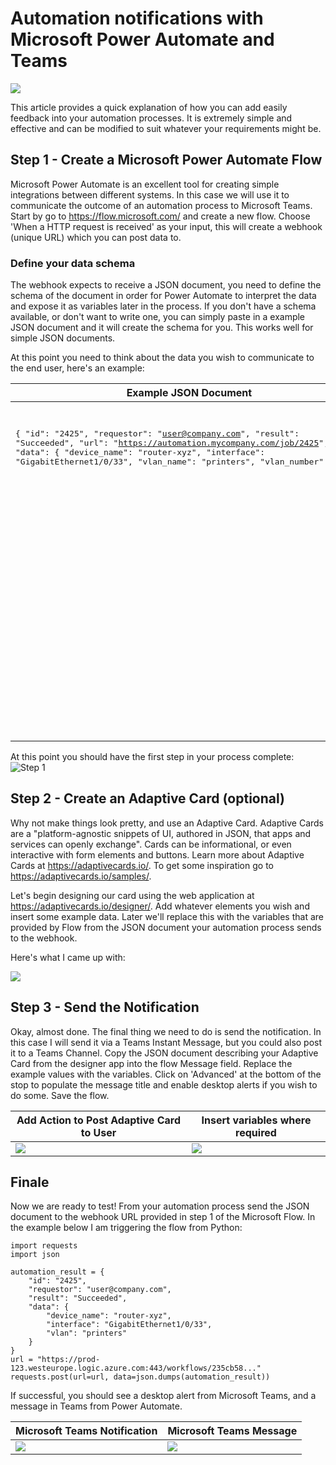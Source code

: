 # Automation notifications with Microsoft Power Automate and Teams

![](https://github.com/pmoorey/articles/blob/master/img/notification-process.jpg)

This article provides a quick explanation of how you can add easily feedback into your automation processes.  It is extremely simple and effective and can be modified to suit whatever your requirements might be.

## Step 1 - Create a Microsoft Power Automate Flow

Microsoft Power Automate is an excellent tool for creating simple integrations between different systems.  In this case we will use it to communicate the outcome of an automation process to Microsoft Teams.  Start by go to https://flow.microsoft.com/ and create a new flow. Choose 'When a HTTP request is received' as your input, this will create a webhook (unique URL) which you can post data to.

### Define your data schema
The webhook expects to receive a JSON document, you need to define the schema of the document in order for Power Automate to interpret the data and expose it as variables later in the process.  If you don't have a schema available, or don't want to write one, you can simply paste in a example JSON document and it will create the schema for you.  This works well for simple JSON documents.

At this point you need to think about the data you wish to communicate to the end user, here's an example:

<table style="width:100%;">
<thead>
  <tr>
    <th>Example JSON Document</th>
    <th>Example JSON Schema</th>
  </tr>
</thead>
  <tr>
    <td valign="top">
    <pre>

{
    "id": "2425",
    "requestor": "user@company.com",
    "result": "Succeeded",
    "url": "https://automation.mycompany.com/job/2425",
    "data": {
        "device_name": "router-xyz",
        "interface": "GigabitEthernet1/0/33",
        "vlan_name": "printers",
        "vlan_number": 36
    }
}
</pre>
</td>
    <td valign="top"><pre>
{
    "type": "object",
    "properties": {
        "id": {
            "type": "string"
        },
        "requestor": {
            "type": "string"
        },
        "result": {
            "type": "string"
        },
        "url": {
            "type": "string"
        },
        "data": {
            "type": "object",
            "properties": {
                "device_name": {
                    "type": "string"
                },
                "interface": {
                    "type": "string"
                },
                "vlan_name": {
                    "type": "string"
                },
                "vlan_number": {
                    "type": "integer"
                }
            }
        }
    }
}
</pre>
    </td>
  </tr>
</table>

At this point you should have the first step in your process complete:
![Step 1](https://github.com/pmoorey/articles/blob/master/img/flow-step1.jpg)

## Step 2 - Create an Adaptive Card (optional)

Why not make things look pretty, and use an Adaptive Card.  Adaptive Cards are a "platform-agnostic snippets of UI, authored in JSON, that apps and services can openly exchange".  Cards can be informational, or even interactive with form elements and buttons.  Learn more about Adaptive Cards at https://adaptivecards.io/.  To get some inspiration go to https://adaptivecards.io/samples/.

Let's begin designing our card using the web application at https://adaptivecards.io/designer/.  Add whatever elements you wish and insert some example data.  Later we'll replace this with the variables that are provided by Flow from the JSON document your automation process sends to the webhook.

Here's what I came up with:

![](https://github.com/pmoorey/articles/blob/master/img/adaptive%20card.jpg)

## Step 3 - Send the Notification

Okay, almost done.  The final thing we need to do is send the notification.  In this case I will send it via a Teams Instant Message, but you could also post it to a Teams Channel.  Copy the JSON document describing your Adaptive Card from the designer app into the flow Message field.  Replace the example values with the variables.  Click on 'Advanced' at the bottom of the stop to populate the message title and enable desktop alerts if you wish to do some.  Save the flow.

|Add Action to Post Adaptive Card to User | Insert variables where required |
| ------------- | ------------- |
|![](https://github.com/pmoorey/articles/blob/master/img/flow-step2-1.jpg) | ![](https://github.com/pmoorey/articles/blob/master/img/flow-step2-2.jpg) |

## Finale

Now we are ready to test! From your automation process send the JSON document to the webhook URL provided in step 1 of the Microsoft Flow.  In the example below I am triggering the flow from Python:

```
import requests
import json

automation_result = {
    "id": "2425",
    "requestor": "user@company.com",
    "result": "Succeeded",
    "data": {
        "device_name": "router-xyz",
        "interface": "GigabitEthernet1/0/33",
        "vlan": "printers"
    }
}
url = "https://prod-123.westeurope.logic.azure.com:443/workflows/235cb58..."
requests.post(url=url, data=json.dumps(automation_result))

```

If successful, you should see a desktop alert from Microsoft Teams, and a message in Teams from Power Automate.

|Microsoft Teams Notification | Microsoft Teams Message |
| ------------- | ------------- |
|![](https://github.com/pmoorey/articles/blob/master/img/flow-alert.jpg) | ![](https://github.com/pmoorey/articles/blob/master/img/flow-msg.jpg) |





